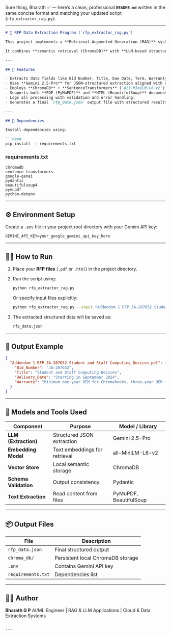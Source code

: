 Sure thing, Bharath ✅ — here’s a clean, professional **`README.md`** written in the same concise format and matching your updated script (`rfp_extractor_rag.py`):

---

````markdown
# 🧠 RFP Data Extraction Program (`rfp_extractor_rag.py`)

This project implements a **Retrieval-Augmented Generation (RAG)** system to extract **structured data** from **RFP (Request for Proposal)** documents — supporting both **PDF** and **HTML** formats.

It combines **semantic retrieval (ChromaDB)** with **LLM-based structured extraction (Gemini 2.5-Pro)** to generate validated **JSON outputs** that match a predefined schema for consistent and accurate data extraction.

---

## 🚀 Features

- Extracts data fields like Bid Number, Title, Due Date, Term, Warranty, and Delivery Dates.  
- Uses **Gemini 2.5-Pro** for JSON-structured extraction aligned with a **Pydantic schema**.  
- Employs **ChromaDB** + **SentenceTransformers** (`all-MiniLM-L6-v2`) for contextual retrieval.  
- Supports both **PDF (PyMuPDF)** and **HTML (BeautifulSoup)** documents.  
- Logs all processing with validation and error handling.  
- Generates a final `rfp_data.json` output file with structured results.

---

## 🧩 Dependencies

Install dependencies using:

```bash
pip install -r requirements.txt
````

### requirements.txt

```
chromadb
sentence-transformers
google-genai
pydantic
beautifulsoup4
pymupdf
python-dotenv
```

---

## ⚙️ Environment Setup

Create a `.env` file in your project root directory with your Gemini API key:

```
GEMINI_API_KEY=your_google_gemini_api_key_here
```

---

## 🏃‍♂️ How to Run

1. Place your **RFP files** (`.pdf` or `.html`) in the project directory.

2. Run the script using:

   ```bash
   python rfp_extractor_rag.py
   ```

   Or specify input files explicitly:

   ```bash
   python rfp_extractor_rag.py --input "Addendum 1 RFP JA-207652 Student and Staff Computing Devices.pdf" "Student and Staff Computing Devices __SOURCING #168884__ - Bid Information - {3} _ BidNet Direct.html"
   ```

3. The extracted structured data will be saved as:

   ```
   rfp_data.json
   ```

---

## 📂 Output Example

```json
{
  "Addendum 1 RFP JA-207652 Student and Staff Computing Devices.pdf": {
    "Bid_Number": "JA-207652",
    "Title": "Student and Staff Computing Devices",
    "Delivery_Date": "Starting in September 2024",
    "Warranty": "Minimum one-year OEM for Chromebooks, three-year OEM for Windows laptops"
  }
}
```

---

## 🧠 Models and Tools Used

| Component             | Purpose                       | Model / Library        |
| --------------------- | ----------------------------- | ---------------------- |
| **LLM (Extraction)**  | Structured JSON extraction    | Gemini 2.5-Pro         |
| **Embedding Model**   | Text embeddings for retrieval | all-MiniLM-L6-v2       |
| **Vector Store**      | Local semantic storage        | ChromaDB               |
| **Schema Validation** | Output consistency            | Pydantic               |
| **Text Extraction**   | Read content from files       | PyMuPDF, BeautifulSoup |

---

## 📦 Output Files

| File               | Description                       |
| ------------------ | --------------------------------- |
| `rfp_data.json`    | Final structured output           |
| `chroma_db/`       | Persistent local ChromaDB storage |
| `.env`             | Contains Gemini API key           |
| `requirements.txt` | Dependencies list                 |

---

## 🧑‍💻 Author

**Bharath G P**
AI/ML Engineer | RAG & LLM Applications | Cloud & Data Extraction Systems

```

---

